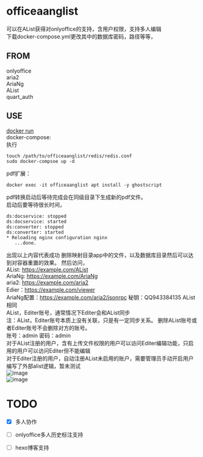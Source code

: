 # officeaanglist  
   可以在AList获得对onlyoffice的支持，含用户权限，支持多人编辑  
   下载docker-compose.yml更改其中的数据库密码，路径等等，
## FROM
   onlyoffice  
   aria2  
   AriaNg  
   AList  
   quart_auth   
## USE     
   [docker run](https://github.com/Sincejunly/officeaanglist/blob/main/docker.md)  
   docker-compose:  
   执行  
   ```
   touch /path/to/officeaanglist/redis/redis.conf
   sudo docker-compsoe up -d
   ```
   pdf扩展：  
   ```
   docker exec -it officeaanglist apt install -y ghostscript
   ```
   pdf转换启动后等待完成会在同级目录下生成新的pdf文件。  
   启动后要等待很长时间，  
   ```   
   ds:docservice: stopped  
   ds:docservice: started  
   ds:converter: stopped  
   ds:converter: started  
   * Reloading nginx configuration nginx  
      ...done.  
   ```  
   出现以上内容代表成功
   删除映射目录app中的文件，以及数据库目录然后可以达到对容器重置的效果。
   然后访问，  
   AList: https://example.com/AList  
   AriaNg: https://example.com/AriaNg  
   aria2: https://example.com/aria2  
   Edier：https://example.com/viewer  
   AriaNg配置：https://example.com/aria2/jsonrpc  秘钥：QQ943384135
   AList相同  
   AList，Editer账号，通常情况下Editer会和AList同步  
   注：AList，Editer账号本质上没有关联，只是有一定同步关系。
   删除AList账号或者Editer账号不会删除对方的账号。  
   账号：admin
   密码：admin  
   对于AList注册的用户，含有上传文件权限的用户可以访问Editer编辑功能，只启用的用户可以访问Editer但不能编辑  
   对于Editer注册的用户，自动注册AList未启用的账户，需要管理员手动开启用户  
   编写了外部alist逻辑，暂未测试  
![image](https://github.com/alist-org/alist/assets/96775034/30eb1b28-bd80-41ca-965b-9fff6e37cfe3)   
![image](https://github.com/Sincejunly/officeaanglist/assets/96775034/57504316-98a9-4569-848a-ac76016e1272)  

# TODO  
- [x] 多人协作  
- [ ] onlyoffice多人历史标注支持   
- [ ] hexo博客支持  






